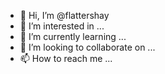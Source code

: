- 👋 Hi, I’m @flattershay
- 👀 I’m interested in ...
- 🌱 I’m currently learning ...
- 💞️ I’m looking to collaborate on ...
- 📫 How to reach me ...

<!---
flattershay/flattershay is a ✨ special ✨ repository because its `README.md` (this file) appears on your GitHub profile.
You can click the Preview link to take a look at your changes.
--->
